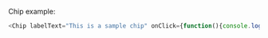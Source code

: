 Chip example:

```js
<Chip labelText="This is a sample chip" onClick={function(){console.log('dfsdfsd')}}/>
```